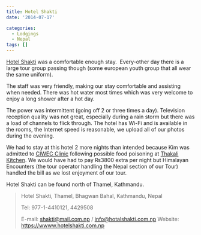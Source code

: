 ```yaml
---
title: Hotel Shakti
date: '2014-07-17'

categories:
  - Lodgings
  - Nepal
tags: []
---
```


[Hotel Shakti](https://www.agoda.com/en-gb/hotel-shakti/hotel/kathmandu-np.html?cid=1649959 "Agoda: Hotel Shakti") was a comfortable enough stay.  Every-other day there is a large tour group passing though (some european youth group that all wear the same uniform).

The staff was very friendly, making our stay comfortable and assisting when needed. There was hot water most times which was very welcome to enjoy a long shower after a hot day.

The power was intermittent (going off 2 or three times a day). Television reception quality was not great, especially during a rain storm but there was a load of channels to flick through. The hotel has Wi-Fi and is available in the rooms, the Internet speed is reasonable, we upload all of our photos during the evening.

We had to stay at this hotel 2 more nights than intended because Kim was admitted to [CIWEC Clinic](/posts/2014-07-ciwec-clinic/ "CIWEC Clinic Travel Medicine Center") following possible food poisoning at [Thakali Kitchen](/posts/2014-07-thakali-kitchen/ "Thakali Kitchen"). We would have had to pay ₨3800 extra per night but Himalayan Encounters (the tour operator handling the Nepal section of our Tour) handled the bill as we lost enjoyment of our tour.

Hotel Shakti can be found north of Thamel, Kathmandu.

> Hotel Shakti, Thamel, Bhagwan Bahal, Kathmandu, Nepal
> 
> Tel: 977-1-4410121, 4429508
> 
> E-mail: shakti@mail.com.np / info@hotalshakti.com.np Website: https://wwww.hotelshakti.com.np

